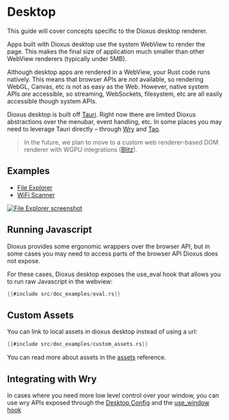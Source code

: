 # Desktop

This guide will cover concepts specific to the Dioxus desktop renderer.

Apps built with Dioxus desktop use the system WebView to render the page. This makes the final size of application much smaller than other WebView renderers (typically under 5MB).

Although desktop apps are rendered in a WebView, your Rust code runs natively. This means that browser APIs are _not_ available, so rendering WebGL, Canvas, etc is not as easy as the Web. However, native system APIs _are_ accessible, so streaming, WebSockets, filesystem, etc are all easily accessible though system APIs.

Dioxus desktop is built off [Tauri](https://tauri.app/). Right now there are limited Dioxus abstractions over the menubar, event handling, etc. In some places you may need to leverage Tauri directly – through [Wry](http://github.com/tauri-apps/wry/) and [Tao](http://github.com/tauri-apps/tao).

> In the future, we plan to move to a custom web renderer-based DOM renderer with WGPU integrations ([Blitz](https://github.com/DioxusLabs/blitz)).

## Examples

- [File Explorer](https://github.com/DioxusLabs/example-projects/blob/master/file-explorer)
- [WiFi Scanner](https://github.com/DioxusLabs/example-projects/blob/master/wifi-scanner)

[![File Explorer screenshot](https://raw.githubusercontent.com/DioxusLabs/example-projects/master/file-explorer/image.png)](https://github.com/DioxusLabs/example-projects/tree/master/file-explorer)

## Running Javascript

Dioxus provides some ergonomic wrappers over the browser API, but in some cases you may need to access parts of the browser API Dioxus does not expose. 


For these cases, Dioxus desktop exposes the use_eval hook that allows you to run raw Javascript in the webview:

```rust
{{#include src/doc_examples/eval.rs}}
```

## Custom Assets

You can link to local assets in dioxus desktop instead of using a url:

```rust
{{#include src/doc_examples/custom_assets.rs}}
```

You can read more about assets in the [assets](./assets.md) reference.

## Integrating with Wry

In cases where you need more low level control over your window, you can use wry APIs exposed through the [Desktop Config](https://docs.rs/dioxus-desktop/0.3.0/dioxus_desktop/struct.Config.html) and the [use_window hook](https://docs.rs/dioxus-desktop/0.4.0/dioxus_desktop/fn.use_window.html)
